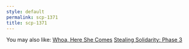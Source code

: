```yaml
---
style: default
permalink: scp-1371
title: scp-1371
---
```

You may also like:
[Whoa, Here She Comes](http://scp-wiki.net/whoa-here-she-comes)
[Stealing Solidarity: Phase 3](http://scp-wiki.net/stealingsolidarityphase3)